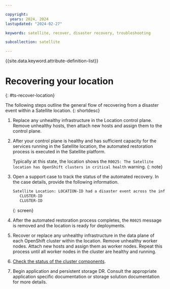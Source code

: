 ```yaml
---

copyright:
  years: 2024, 2024
lastupdated: "2024-02-27"

keywords: satellite, recover, disaster recovery, troubleshooting

subcollection: satellite

---
```

{{site.data.keyword.attribute-definition-list}}


# Recovering your location
{: #ts-recover-location}

The following steps outline the general flow of recovering from a disaster event within a Satellite location.
{: shortdesc}

1. Replace any unhealthy infrastructure in the Location control plane. Remove unhealthy hosts, then attach new hosts and assign them to the control plane.

1. After your control plane is healthy and has sufficient capacity for the services running in the Satellite location, the automated restoration process is executed in the Satellite platform.

    Typically at this state, the location shows the `R0025: The Satellite location has OpenShift clusters in critical health` warning.
    {: note}
  
1. Open a support case to track the status of the automated recovery. In the case details, provide the following information.

    ```txt
    Satellite Location: LOCATION-ID had a disaster event across the infrastructure associated with the Satellite location. We have proceeded to recover/replace the unhealthy infrastructure within the location control plane and have sufficient capacity to run all cluster control planes. These are the following OpenShift clusters within the location:
       CLUSTER-ID
       CLUSTER-ID
    ```
    {: screen}

1. After the automated restoration process completes, the `R0025` message is removed and the location is ready for deployments.
1. Recover or replace any unhealthy infrastructure in the data plane of each OpenShift cluster within the location. Remove unhealthy worker nodes. Attach new hosts and assign them as worker nodes. Repeat this process until all worker nodes in the cluster are healthy and running.
1. [Check the status of the cluster components](/docs/satellite?topic=satellite-ts-recovery-validation). 
1. Begin application and persistent storage DR. Consult the appropriate application specific documentation or storage solution documentation for more details.

